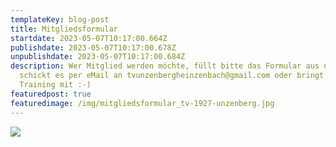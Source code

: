 ```yaml
---
templateKey: blog-post
title: Mitgliedsformular
startdate: 2023-05-07T10:17:00.664Z
publishdate: 2023-05-07T10:17:00.678Z
unpublishdate: 2023-05-07T10:17:00.684Z
description: Wer Mitglied werden möchte, füllt bitte das Formular aus und
  schickt es per eMail an tvunzenbergheinzenbach@gmail.com oder bringt es zum
  Training mit :-)
featuredpost: true
featuredimage: /img/mitgliedsformular_tv-1927-unzenberg.jpg
---
```

![](/img/mitgliedsformular_tv-1927-unzenberg.jpg)